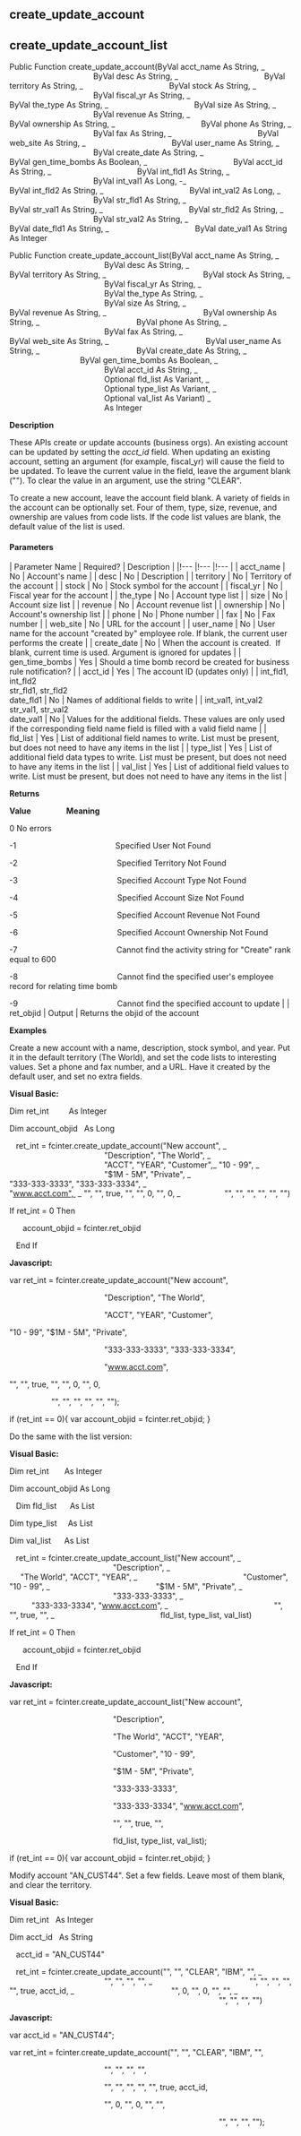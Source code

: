 create_update_account
-----------------------

create_update_account_list
----------------------------

Public Function create_update_account(ByVal acct_name As String, _
                                      ByVal desc As String, _
                                      ByVal territory As String, _
                                      ByVal stock As String, _
                                      ByVal fiscal_yr As String, _
                                      ByVal the_type As String, _
                                      ByVal size As String, _
                                      ByVal revenue As String, _
                                      ByVal ownership As String, _
                                      ByVal phone As String, _
                                      ByVal fax As String, _
                                      ByVal web_site As String, _
                                      ByVal user_name As String, _
                                      ByVal create_date As String, _
                                      ByVal gen_time_bombs As Boolean, _
                                      ByVal acct_id As String, _
                                      ByVal int_fld1 As String, _
                                      ByVal int_val1 As Long, -_
                                      ByVal int_fld2 As String, _
                                      ByVal int_val2 As Long, _
                                      ByVal str_fld1 As String, _
                                      ByVal str_val1 As String, _
                                      ByVal str_fld2 As String, _
                                      ByVal str_val2 As String, _
                                      ByVal date_fld1 As String, _
                                      ByVal date_val1 As String As Integer

Public Function create_update_account_list(ByVal acct_name As String, _
                                           ByVal desc As String, _
                                           ByVal territory As String, _
                                           ByVal stock As String, _
                                           ByVal fiscal_yr As String, _
                                           ByVal the_type As String, _
                                           ByVal size As String, _
                                           ByVal revenue As String, _
                                           ByVal ownership As String, _
                                           ByVal phone As String, _
                                           ByVal fax As String, _
                                           ByVal web_site As String, _
                                           ByVal user_name As String, _
                                           ByVal create_date As String, _
                                           ByVal gen_time_bombs As Boolean, _
                                           ByVal acct_id As String, _
                                           Optional fld_list As Variant, _
                                           Optional type_list As Variant, _
                                           Optional val_list As Variant) _
                                           As Integer

**Description**

These APIs create or update accounts (business orgs). An existing account can be updated by setting the _acct_id_ field. When updating an existing account, setting an argument (for example, fiscal_yr) will cause the field to be updated. To leave the current value in the field, leave the argument blank (""). To clear the value in an argument, use the string "CLEAR".

To create a new account, leave the account field blank. A variety of fields in the account can be optionally set. Four of them, type, size, revenue, and ownership are values from code lists. If the code list values are blank, the default value of the list is used.

#### Parameters

| Parameter Name | Required? | Description |
|!--- |!--- |!--- |
| acct_name | No | Account's name |
| desc | No | Description |
| territory | No | Territory of the account |
| stock | No | Stock symbol for the account |
| fiscal_yr | No | Fiscal year for the account |
| the_type | No | Account type list |
| size | No | Account size list |
| revenue | No | Account revenue list |
| ownership | No | Account's ownership list |
| phone | No | Phone number |
| fax | No | Fax number |
| web_site | No | URL for the account |
| user_name | No | User name for the account "created by" employee role. If blank, the current user performs the create |
| create_date | No | When the account is created.  If blank, current time is used. Argument is ignored for updates |
| gen_time_bombs | Yes | Should a time bomb record be created for business rule notification? |
| acct_id | Yes | The account ID (updates only) |
| int_fld1, int_fld2<br>str_fld1, str_fld2<br>date_fld1 | No | Names of additional fields to write |
| int_val1, int_val2<br>str_val1, str_val2<br>date_val1 | No | Values for the additional fields. These values are only used if the corresponding field name field is filled with a valid field name |
| fld_list | Yes | List of additional field names to write. List must be present, but does not need to have any items in the list |
| type_list | Yes | List of additional field data types to write. List must be present, but does not need to have any items in the list |
| val_list | Yes | List of additional field values to write. List must be present, but does not need to have any items in the list |

**Returns**

**Value**                **Meaning**

0 No errors

-1                                             Specified User Not Found

-2                                             Specified Territory Not Found

-3                                             Specified Account Type Not Found

-4                                             Specified Account Size Not Found

-5                                             Specified Account Revenue Not Found

-6                                             Specified Account Ownership Not Found

-7                                             Cannot find the activity string for "Create" rank equal to 600

-8                                             Cannot find the specified user's employee record for relating time bomb

-9                                             Cannot find the specified account to update |
| ret_objid | Output | Returns the objid of the account

**Examples**

 Create a new account with a name, description, stock symbol, and year. Put it in the default territory (The World), and set the code lists to interesting values. Set a phone and fax number, and a URL. Have it created by the default user, and set no extra fields.

**Visual Basic:**

Dim ret_int         As Integer

Dim account_objid   As Long

   ret_int = fcinter.create_update_account("New account", _
                                           "Description", "The World", _
                                           "ACCT", "YEAR", "Customer",_
 "10 - 99", _
                                           "$1M - 5M", "Private", _
                                           "333-333-3333", "333-333-3334", _
                                           "www.acct.com",  _
 "", "", true, "", "", 0, "", 0, _
                   "", "", "", "", "", "")

 If ret_int = 0 Then

      account_objid = fcinter.ret_objid

   End If

**Javascript:**

var ret_int = fcinter.create_update_account("New account",

                                           "Description", "The World",

                                           "ACCT", "YEAR", "Customer",

"10 - 99", "$1M - 5M", "Private",

                                           "333-333-3333", "333-333-3334",

                                           "www.acct.com",

 "", "", true, "", "", 0, "", 0,

                   "", "", "", "", "", "");

 if (ret_int == 0){ var account_objid = fcinter.ret_objid; }

 Do the same with the list version:

**Visual Basic:**

Dim ret_int       As Integer

Dim account_objid As Long

   Dim fld_list      As List

Dim type_list     As List

Dim val_list      As List

   ret_int = fcinter.create_update_account_list("New account", _
                                               "Description", _
                                               "The World", "ACCT", "YEAR", _
                                               "Customer", "10 - 99", _
                                               "$1M - 5M", "Private", _
                                               "333-333-3333", _
                                               "333-333-3334", "www.acct.com", _
                                               "", "", true, "", _
                                               fld_list, type_list, val_list)

 If ret_int = 0 Then

      account_objid = fcinter.ret_objid

   End If

**Javascript:**

var ret_int = fcinter.create_update_account_list("New account",

                                               "Description",

                                               "The World", "ACCT", "YEAR",

                                               "Customer", "10 - 99",

                                               "$1M - 5M", "Private",

                                               "333-333-3333",

                                               "333-333-3334", "www.acct.com",

                                               "", "", true, "", 

                                               fld_list, type_list, val_list);

 if (ret_int == 0){ var account_objid = fcinter.ret_objid; }

 Modify account "AN_CUST44". Set a few fields. Leave most of them blank, and clear the territory.

**Visual Basic:**

Dim ret_int   As Integer

Dim acct_id   As String

   acct_id = "AN_CUST44"

   ret_int = fcinter.create_update_account("", "", "CLEAR", "IBM", "", _
                                           "", "", "", "", _
                                           "", "", "", "", "", true, acct_id, _
                                           "", 0, "", 0, "", "", _
                                                                                               "", "", "", "")

**Javascript:**

var acct_id = "AN_CUST44";

var ret_int = fcinter.create_update_account("", "", "CLEAR", "IBM", "",

                                           "", "", "", "",

                                           "", "", "", "", "", true, acct_id,

                                           "", 0, "", 0, "", "",

                                                                                               "", "", "", "");